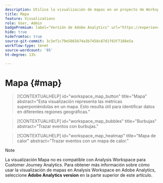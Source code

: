 ```yaml
---
description: Utilice la visualización de mapas en un proyecto de Workspace.
title: Mapa
feature: Visualizations
role: User, Admin
badgePremium: label="Versión de Adobe Analytics" url="https://experienceleague.adobe.com/docs/analytics/analyze/analysis-workspace/visualizations/map-visualization.html" tooltip="Seleccione para ver la versión de Adobe Analytics de este artículo."
hide: true
hidefromtoc: true
source-git-commit: 3c3ef1c79e5863b74a3b7458c87d1f83f7188e5a
workflow-type: tm+mt
source-wordcount: '95'
ht-degree: 13%

---
```


# Mapa {#map}

<!-- markdownlint-disable MD034 -->

>[!CONTEXTUALHELP]
>id="workspace_map_button"
>title="Mapa"
>abstract="Esta visualización representa las métricas superponiéndolas en un mapa. Esto resulta útil para identificar datos en diferentes regiones geográficas."

<!-- markdownlint-enable MD034 -->

<!-- markdownlint-disable MD034 -->

>[!CONTEXTUALHELP]
>id="workspace_map_bubbles"
>title="Burbujas"
>abstract="Trazar eventos con burbujas."

<!-- markdownlint-enable MD034 -->

<!-- markdownlint-disable MD034 -->

>[!CONTEXTUALHELP]
>id="workspace_map_heatmap"
>title="Mapa de calor"
>abstract="Trazar eventos con un mapa de calor."

<!-- markdownlint-enable MD034 -->


>[!NOTE]
>
>La visualización Mapa no es compatible con Analysis Workspace para Customer Journey Analytics. Para obtener más información sobre cómo usar la visualización de mapas en Analysis Workspace en Adobe Analytics, seleccione **Adobe Analytics version** en la parte superior de este artículo.
>




